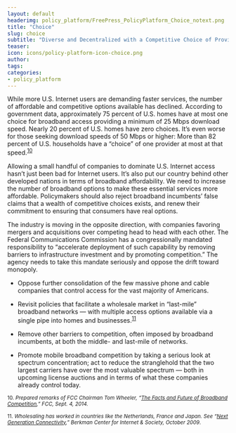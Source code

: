 ```yaml
---
layout: default
headerimg: policy_platform/FreePress_PolicyPlatform_Choice_notext.png
title: "Choice"
slug: choice
subtitle: "Diverse and Decentralized with a Competitive Choice of Providers"
teaser:
icon: icons/policy-platform-icon-choice.png
author:
tags:
categories:
- policy_platform
---
```

While more U.S. Internet users are demanding faster services, the number of affordable and competitive options available has declined. According to government data, approximately 75 percent of U.S. homes have at most one choice for broadband access providing a minimum of 25 Mbps download speed. Nearly 20 percent of U.S. homes have zero choices. It’s even worse for those seeking download speeds of 50 Mbps or higher: More than 82 percent of U.S. households have a “choice” of one provider at most at that speed.<sup>[10](#10)<sup>

Allowing a small handful of companies to dominate U.S. Internet access hasn’t just been bad for Internet users. It’s also put our country behind other developed nations in terms of broadband affordability. We need to increase the number of broadband options to make these essential services more affordable. Policymakers should also reject broadband incumbents’ false claims that a wealth of competitive choices exists, and renew their commitment to ensuring that consumers have real options.

The industry is moving in the opposite direction, with companies favoring mergers and acquisitions over competing head to head with each other. The Federal Communications Commission has a congressionally mandated responsibility to “accelerate deployment of such capability by removing barriers to infrastructure investment and by promoting competition.” The agency needs to take this mandate seriously and oppose the drift toward monopoly.  

 * Oppose further consolidation of the few massive phone and cable companies that control access for the vast majority of Americans.

 * Revisit policies that facilitate a wholesale market in “last-mile” broadband networks &mdash; with multiple access options available via a single pipe into homes and businesses.<sup>[11](#11)<sup>

 * Remove other barriers to competition, often imposed by broadband incumbents, at both the middle- and last-mile of networks.

 * Promote mobile broadband competition by taking a serious look at spectrum concentration; act to reduce the stranglehold that the two largest carriers have over the most valuable spectrum &mdash; both in upcoming license auctions and in terms of what these companies already control today.  

<sub><a name="10">10</a>. *Prepared remarks of FCC Chairman Tom Wheeler, “[The Facts and Future of Broadband Competition](https://www.fcc.gov/document/chairman-remarks-facts-and-future-broadband-competition),” FCC, Sept. 4, 2014.*

<sub><a name="11">11</a>. *Wholesaling has worked in countries like the Netherlands, France and Japan. See “[Next Generation Connectivity](https://transition.fcc.gov/stage/pdf/Berkman_Center_Broadband_Study_13Oct09.pdf),” Berkman Center for Internet & Society, October 2009*.</sub>
